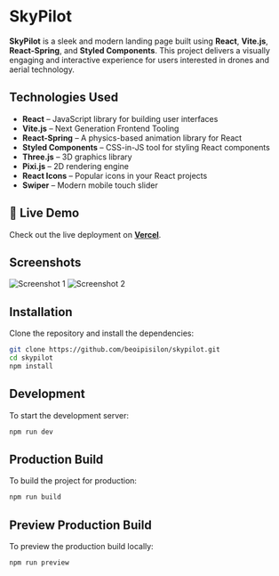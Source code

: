 # SkyPilot

**SkyPilot** is a sleek and modern landing page built using **React**, **Vite.js**, **React-Spring**, and **Styled Components**. This project delivers a visually engaging and interactive experience for users interested in drones and aerial technology.

## Technologies Used

- **React** – JavaScript library for building user interfaces
- **Vite.js** – Next Generation Frontend Tooling
- **React-Spring** – A physics-based animation library for React
- **Styled Components** – CSS-in-JS tool for styling React components
- **Three.js** – 3D graphics library
- **Pixi.js** – 2D rendering engine
- **React Icons** – Popular icons in your React projects
- **Swiper** – Modern mobile touch slider

## 🔗 Live Demo

Check out the live deployment on **[Vercel](https://skypilot-alpha.vercel.app/)**.

## Screenshots

![Screenshot 1](https://files.catbox.moe/i5dwoa.png)
![Screenshot 2](https://files.catbox.moe/u1qmah.png)

## Installation

Clone the repository and install the dependencies:

```bash
git clone https://github.com/beoipisilon/skypilot.git
cd skypilot
npm install
```

## Development
To start the development server:

```bash
npm run dev
```

## Production Build
To build the project for production:

```bash
npm run build
```

## Preview Production Build
To preview the production build locally:

```bash
npm run preview
```